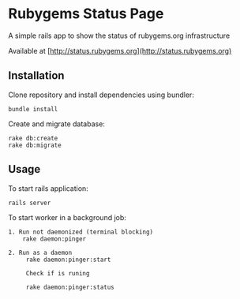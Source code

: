 # Rubygems Status Page

A simple rails app to show the status of rubygems.org infrastructure

Available at [http://status.rubygems.org](http://status.rubygems.org)

## Installation

Clone repository and install dependencies using bundler:

    bundle install

Create and migrate database:

    rake db:create
    rake db:migrate

## Usage

To start rails application:

    rails server

To start worker in a background job:

    1. Run not daemonized (terminal blocking)
        rake daemon:pinger

    2. Run as a daemon
         rake daemon:pinger:start

         Check if is runing

         rake daemon:pinger:status

